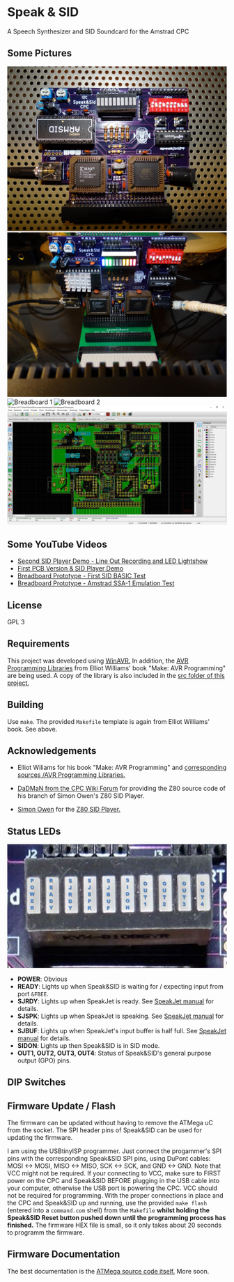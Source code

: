 # Speak & SID

A Speech Synthesizer and SID Soundcard for the Amstrad CPC

## Some Pictures 

![PCB 1](images/speaksid-pcb-1-a.JPG)  
![PCB 2](images/speaksid-pcb-1-b.JPG)  
![Breadboard 1](images/breadboard-1.JPG)
![Breadboard 2](images/breadboard-2.JPG)
![PCB](images/speakjet-pcb.jpg)

## Some YouTube Videos 

- [Second SID Player Demo - Line Out Recording and LED Lightshow](https://youtu.be/FXDS3pdf-w8) 
- [First PCB Version \& SID Player Demo](https://youtu.be/xVo5ycUuM5Q)
- [Breadboard Prototype - First SID BASIC Test](https://youtu.be/dJlccupSALY) 
- [Breadboard Prototype - Amstrad SSA-1 Emulation Test](https://youtu.be/zLsgOHT1fmA)

## License

GPL 3 

## Requirements 

This project was developed using
[WinAVR.](http://winavr.sourceforge.net/) In addition, the [AVR
Programming Libraries](https://github.com/hexagon5un/AVR-Programming)
from Elliot Williams' book "Make: AVR Programming" are being used. A
copy of the library is also included in the [src folder of this
project.](src/atmega8535/)

## Building 

Use `make`. The provided `Makefile` template is again from Elliot Williams' book. See above. 

## Acknowledgements

- Elliot Wiliams for his book "Make: AVR Programming" and [corresponding sources /AVR Programming Libraries.](https://github.com/hexagon5un/AVR-Programming) 

- [DaDMaN from the CPC Wiki Forum](http://www.cpcwiki.eu/forum/amstrad-cpc-hardware/new-amstrad-cpc-sound-board-(aka-sonique-sound-board)-sid-part-(wip)/) for providing the Z80 source code of his branch of Simon Owen's Z80 SID Player.

- [Simon Owen](https://simonowen.com/sam/sidplay/) for the [Z80 SID Player.](https://github.com/simonowen/sidplay)

## Status LEDs 

![PCB](images/leds.jpg)

- **POWER**: Obvious
- **READY**: Lights up when Speak&SID is waiting for / expecting input from port `&FBEE`. 
- **SJRDY**: Lights up when SpeakJet is ready. See [SpeakJet manual](manuals/speakjet-usermanual.pdf) for details. 
- **SJSPK**: Lights up when SpeakJet is speaking. See [SpeakJet manual](manuals/speakjet-usermanual.pdf) for details. 
- **SJBUF**: Lights up when SpeakJet's input buffer is half full. See [SpeakJet manual](manuals/speakjet-usermanual.pdf) for details. 
- **SIDON**: Lights up then Speak&SID is in SID mode. 
- **OUT1, OUT2, OUT3, OUT4**: Status of Speak&SID's general purpose output (GPO) pins. 

## DIP Switches

## Firmware Update / Flash 

The firmware can be updated without having to remove the ATMega uC from the socket. The SPI header pins of Speak&SID can be used for updating the firmware. 

I am using the USBtinyISP programmer. Just connect the progammer's SPI pins with the corresponding Speak&SID SPI pins, using DuPont cables: MOSI <-> MOSI, MISO <-> MISO, SCK <-> SCK, and GND <-> GND. Note that VCC might not be required. If your connecting to VCC, make sure to FIRST power on the CPC and Speak&SID BEFORE plugging in the USB cable into your computer, otherwise the USB port is powering the CPC. VCC should not be required for programming. With the proper connections in place and the CPC and Speak&SID up and running, use the provided `make flash` (entered into a `command.com` shell) from the `Makefile` **whilst holding the Speak&SID Reset button pushed down until the programming process has finished.** The firmware HEX file is small, so it only takes about 20 seconds to programm the firmware. 

## Firmware Documentation 

The best documentation is the [ATMega source code itself.](src/atmega8535/speaksid/speaksid.c) 
More soon. 


